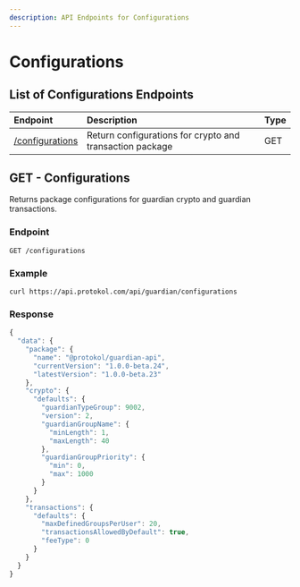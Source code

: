 ```yaml
---
description: API Endpoints for Configurations
---
```


# Configurations

## List of Configurations Endpoints

| Endpoint | Description | Type |
| :--- | :--- | :--- |
| [/configurations](configurations.md#get-configurationss) | Return configurations for crypto and transaction package | GET |

## GET - Configurations

Returns package configurations for guardian crypto and guardian transactions.

### Endpoint <a id="endpoint"></a>

```text
GET /configurations
```

### Example

```text
curl https://api.protokol.com/api/guardian/configurations
```

### Response

```javascript
{
  "data": {
    "package": {
      "name": "@protokol/guardian-api",
      "currentVersion": "1.0.0-beta.24",
      "latestVersion": "1.0.0-beta.23"
    },
    "crypto": {
      "defaults": {
        "guardianTypeGroup": 9002,
        "version": 2,
        "guardianGroupName": {
          "minLength": 1,
          "maxLength": 40
        },
        "guardianGroupPriority": {
          "min": 0,
          "max": 1000
        }
      }
    },
    "transactions": {
      "defaults": {
        "maxDefinedGroupsPerUser": 20,
        "transactionsAllowedByDefault": true,
        "feeType": 0
      }
    }
  }
}
```

